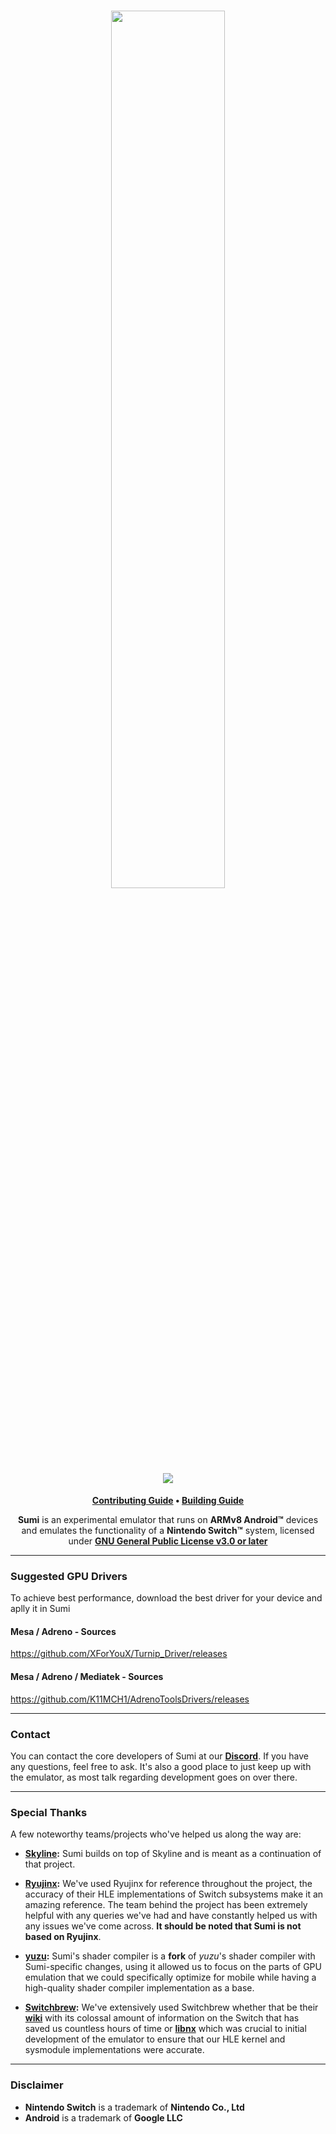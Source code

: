 <h1 align="center">
    <a href="https://github.com/ovsky/sumi" target="_blank">
        <img height="60%" width="60%" src="https://github.com/sir-bender/sumi_revive/blob/master/src/android/app/src/main/res/drawable-xhdpi/tv_banner_big.png"><br>
    </a>
    <a href="https://discord.gg/work-in-progress" target="_blank">
        <img src="https://img.shields.io/discord/1104386300750082081.svg?label=&logo=discord&logoColor=ffffff&color=5865F2&labelColor=404EED">
    </a>
    <!-- <a href="https://github.com/ovsky/sumi/actions/workflows/ci.yml" target="_blank">
        <img src="https://github.com/ovsky/sumi/actions/workflows/ci.yml/badge.svg"><br>
    </a> -->
</h1>

<p align="center">
    <b><a href="CONTRIBUTING.md">Contributing Guide</a> • <a href="BUILDING.md">Building Guide</a></b>
</p>

<p align="center">
    <b>Sumi</b> is an experimental emulator that runs on <b>ARMv8 Android™</b> devices and emulates the functionality of a <b>Nintendo Switch™</b> system, licensed under <a href="https://github.com/ovsky/sumi/blob/master/LICENSE.md"><b>GNU General Public License v3.0 or later</b></a>
</p>

---

### Suggested GPU Drivers

To achieve best performance, download the best driver for your device and aplly it in Sumi

#### Mesa / Adreno - Sources

https://github.com/XForYouX/Turnip_Driver/releases

#### Mesa / Adreno / Mediatek - Sources

https://github.com/K11MCH1/AdrenoToolsDrivers/releases

---

### Contact

You can contact the core developers of Sumi at our **[Discord](https://discord.gg/YhpdhVBmXX)**. If you have any questions, feel free to ask. It's also a good place to just keep up with the emulator, as most talk regarding development goes on over there.

---

### Special Thanks

A few noteworthy teams/projects who've helped us along the way are:

- **[Skyline](https://skyline-emu.one/):** Sumi builds on top of Skyline and is meant as a continuation of that project.

- **[Ryujinx](https://ryujinx.org/):** We've used Ryujinx for reference throughout the project, the accuracy of their HLE implementations of Switch subsystems make it an amazing reference. The team behind the project has been extremely helpful with any queries we've had and have constantly helped us with any issues we've come across. **It should be noted that Sumi is not based on Ryujinx**.

- **[yuzu](https://yuzu-emu.org/):** Sumi's shader compiler is a **fork** of _yuzu_'s shader compiler with Sumi-specific changes, using it allowed us to focus on the parts of GPU emulation that we could specifically optimize for mobile while having a high-quality shader compiler implementation as a base.

- **[Switchbrew](https://github.com/switchbrew/):** We've extensively used Switchbrew whether that be their **[wiki](https://switchbrew.org/)** with its colossal amount of information on the Switch that has saved us countless hours of time or **[libnx](https://github.com/switchbrew/libnx)** which was crucial to initial development of the emulator to ensure that our HLE kernel and sysmodule implementations were accurate.

---

### Disclaimer

- **Nintendo Switch** is a trademark of **Nintendo Co., Ltd**
- **Android** is a trademark of **Google LLC**
